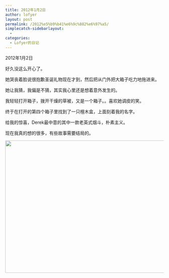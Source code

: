 ```yaml
---
title: 2012年1月2日
author: lofyer
layout: post
permalink: /2012%e5%b9%b41%e6%9c%882%e6%97%a5/
simplecatch-sidebarlayout:
  - 
categories:
  - Lofyer的日记
---
```

2012年1月2日

好久没这么开心了。

她哭丧着脸说很抱歉圣诞礼物现在才到，然后把从门外把大箱子吃力地拖进来。

她让我猜，我偏是不猜，其实我心里还是想着意外发生的。

我轻轻打开箱子，拨开干燥的草被，又是一个箱子。。喜欢她调皮的笑。

终于在打开的第四个箱子里找到了一只檀木盒，上面刻着我的名字。

给我的惊喜，Derek最中意的其中一款老英式烟斗，朴素主义。

现在我真的想的很多，有些故事需要结局的。

[<img class="alignnone size-full wp-image-814" title="810" src="http://lofyer.org/wp-content/uploads/2012/01/810.jpg" alt="" width="636" height="419" />][1]

 [1]: http://lofyer.org/wp-content/uploads/2012/01/810.jpg